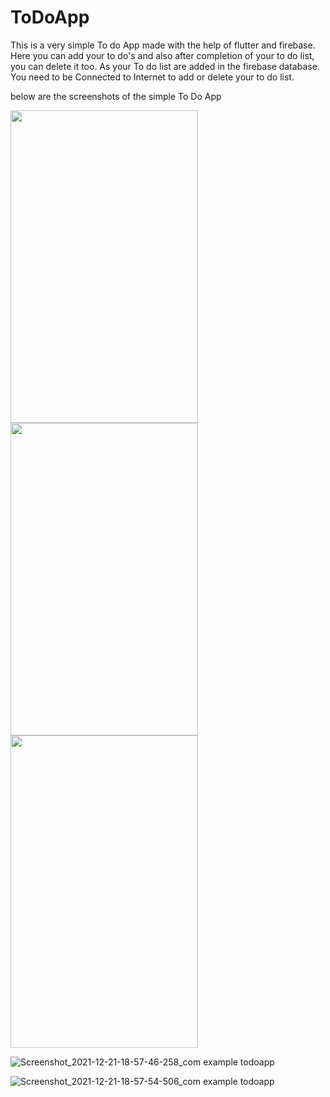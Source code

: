 # ToDoApp

This is a very simple To do App made with the help of flutter and firebase.
Here you can add your to do's and also after completion of your to do list, you can delete it too.
As your To do list are added in the firebase database. You need to be Connected to Internet to add or delete your to do list.

below are the screenshots of the simple To Do App


<img src="https://user-images.githubusercontent.com/52662002/146936185-3feaadca-189d-41de-a4fc-80e50a5df741.jpg" width="300" height="500" />

<img src="https://user-images.githubusercontent.com/52662002/146936224-d085196f-1bbb-4f4e-8a6b-35d6cb3d5138.jpg" width="300" height="500" />

<img src="https://user-images.githubusercontent.com/52662002/146936242-60759940-4aef-463d-a1fe-37e462c52c1f.jpg" width="300" height="500" />

![Screenshot_2021-12-21-18-57-46-258_com example todoapp](https://user-images.githubusercontent.com/52662002/146936224-d085196f-1bbb-4f4e-8a6b-35d6cb3d5138.jpg)

![Screenshot_2021-12-21-18-57-54-506_com example todoapp](https://user-images.githubusercontent.com/52662002/146936242-60759940-4aef-463d-a1fe-37e462c52c1f.jpg)




